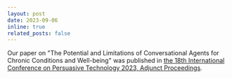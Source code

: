 ```yaml
---
layout: post
date: 2023-09-06
inline: true
related_posts: false
---
```


Our paper on "The Potential and Limitations of Conversational Agents for Chronic Conditions and Well-being" was published in <a href="https://ceur-ws.org/Vol-3474/">the 18th International Conference on Persuasive Technology 2023, Adjunct Proceedings</a>.